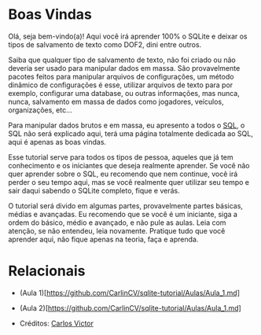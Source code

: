 # Boas Vindas

Olá, seja bem-vindo(a)! Aqui você irá aprender 100% o SQLite e deixar os tipos de salvamento de texto como DOF2, dini entre outros.

Saiba que qualquer tipo de salvamento de texto, não foi criado ou não deveria ser usado para manipular dados em massa. São provavelmente pacotes feitos para manipular arquivos de configurações, um método dinâmico de configurações é esse, utilizar arquivos de texto para por exemplo, configurar uma database, ou outras informações, mas nunca, nunca, salvamento em massa de dados como jogadores, veículos, organizações, etc...

Para manipular dados brutos e em massa, eu apresento a todos o [SQL](https://github.com/CarlinCV/sqlite-tutorial/Aulas/Aula_1.md), o SQL não será explicado aqui, terá uma página totalmente dedicada ao SQL, aqui é apenas as boas vindas.

Esse tutorial serve para todos os tipos de pessoa, aqueles que já tem conhecimento e os iniciantes que deseja realmente aprender. Se você não quer aprender sobre o SQL, eu recomendo que nem continue, você irá perder o seu tempo aqui, mas se você realmente quer utilizar seu tempo e sair daqui sabendo o SQLite completo, fique e verás.

O tutorial será divido em algumas partes, provavelmente partes básicas, médias e avançadas. Eu recomendo que se você é um iniciante, siga a ordem do básico, médio e avançado, e não pule as aulas. Leia com atenção, se não entendeu, leia novamente. Pratique tudo que você aprender aqui, não fique apenas na teoria, faça e aprenda.

# Relacionais
- (Aula 1)[https://github.com/CarlinCV/sqlite-tutorial/Aulas/Aula_1.md]
- (Aula 2)[https://github.com/CarlinCV/sqlite-tutorial/Aulas/Aula_1.md]

- Créditos: [Carlos Victor](https://github.com/CarlinCV)